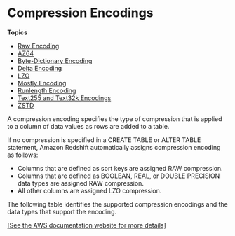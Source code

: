 # Compression Encodings<a name="c_Compression_encodings"></a>

**Topics**
+ [Raw Encoding](c_Raw_encoding.md)
+ [AZ64](az64-encoding.md)
+ [Byte\-Dictionary Encoding](c_Byte_dictionary_encoding.md)
+ [Delta Encoding](c_Delta_encoding.md)
+ [LZO](lzo-encoding.md)
+ [Mostly Encoding](c_MostlyN_encoding.md)
+ [Runlength Encoding](c_Runlength_encoding.md)
+ [Text255 and Text32k Encodings](c_Text255_encoding.md)
+ [ZSTD](zstd-encoding.md)

<a name="compression-encoding-list"></a>A compression encoding specifies the type of compression that is applied to a column of data values as rows are added to a table\.

If no compression is specified in a CREATE TABLE or ALTER TABLE statement, Amazon Redshift automatically assigns compression encoding as follows:
+ Columns that are defined as sort keys are assigned RAW compression\.
+ Columns that are defined as BOOLEAN, REAL, or DOUBLE PRECISION data types are assigned RAW compression\.
+ All other columns are assigned LZO compression\.

The following table identifies the supported compression encodings and the data types that support the encoding\.

[\[See the AWS documentation website for more details\]](http://docs.aws.amazon.com/redshift/latest/dg/c_Compression_encodings.html)